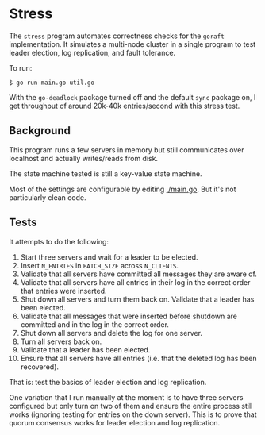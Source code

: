# Stress

The `stress` program automates correctness checks for the `goraft` implementation. It simulates a multi-node cluster in a single program to test leader election, log replication, and fault tolerance.

To run:

```console
$ go run main.go util.go
```

With the `go-deadlock` package turned off and the default `sync`
package on, I get throughput of around 20k-40k entries/second with
this stress test.

## Background

This program runs a few servers in memory but still communicates over
localhost and actually writes/reads from disk.

The state machine tested is still a key-value state machine.

Most of the settings are configurable by editing
[./main.go](./main.go). But it's not particularly clean code.

## Tests

It attempts to do the following:

1. Start three servers and wait for a leader to be elected.
2. Insert `N_ENTRIES` in `BATCH_SIZE` across `N_CLIENTS`.
3. Validate that all servers have committed all messages they are
   aware of.
4. Validate that all servers have all entries in their log in the
   correct order that entries were inserted.
5. Shut down all servers and turn them back on. Validate that a leader has been elected.
6. Validate that all messages that were inserted before shutdown are
   committed and in the log in the correct order.
7. Shut down all servers and delete the log for one server.
8. Turn all servers back on.
9. Validate that a leader has been elected.
10. Ensure that all servers have all entries (i.e. that the deleted log has been recovered).

That is: test the basics of leader election and log replication.

One variation that I run manually at the moment is to have three
servers configured but only turn on two of them and ensure the entire
process still works (ignoring testing for entries on the down
server). This is to prove that quorum consensus works for leader
election and log replication.
